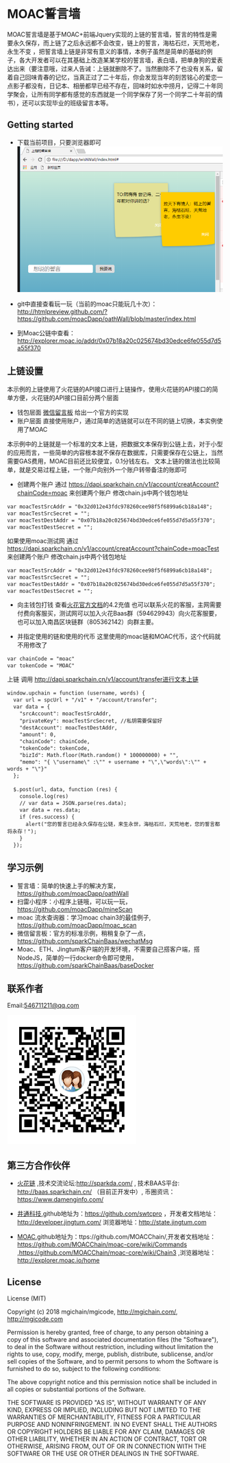 #  MOAC誓言墙
MOAC誓言墙是基于MOAC+前端Jquery实现的上链的誓言墙，誓言的特性是需要永久保存，而上链了之后永远都不会改变，链上的誓言，海枯石烂，天荒地老，永生不变 ，把誓言墙上链是非常有意义的事情，本例子虽然是简单的基础的例子，各大开发者可以在其基础上改造某某学校的誓言墙，表白墙，把单身狗的爱表达出来（要注意哦，过来人告诫：上链就删除不了。当然删除不了也没有关系，留着自己回味青春的记忆，当真正过了二十年后，你会发现当年的刻苦铭心的爱恋一点影子都没有，日记本、相册都早已经不存在，回味时如水中捞月，记得二十年同学聚会，让所有同学都有感觉的东西就是一个同学保存了另一个同学二十年前的情书），还可以实现毕业的班级留言本等。

## Getting started
- 下载当前项目，只要浏览器即可
![查看页面](./show.png)
  
 - git中直接查看玩一玩（当前的moac只能玩几十次）： http://htmlpreview.github.com/?https://github.com/moacDapp/oathWall/blob/master/index.html

 - 到Moac公链中查看：http://explorer.moac.io/addr/0x07b18a20c025674bd30edce6fe055d7d5a55f370
## 上链设置
本示例的上链使用了火花链的API接口进行上链操作，使用火花链的API接口的简单方便，火花链的API接口目前分两个层面
- 钱包层面  <a href="https://github.com/sparkChainBaas/wechatMsg">微信留言板</a> 给出一个官方的实现
- 账户层面  直接使用账户，通过简单的选链就可以在不同的链上切换，本实例使用了MOAC

本示例中的上链就是一个标准的文本上链，把数据文本保存到公链上去，对于小型的应用而言，一些简单的内容根本就不保存在数据库，只需要保存在公链上，当然需要GAS费用，MOAC目前还比较便宜，0.1分钱左右。
文本上链的做法也比较简单，就是交易过程上链，一个账户向别外一个账户转带备注的账即可

- 创建两个账户
 通过 https://dapi.sparkchain.cn/v1/account/creatAccount?chainCode=moac 来创建两个账户
 修改chain.js中两个钱包地址
 ```
 var moacTestSrcAddr = "0x32d012e43fdc978260cee98f5f6899a6cb18a148";
 var moacTestSrcSecret = "";
 var moacTestDestAddr = "0x07b18a20c025674bd30edce6fe055d7d5a55f370";
 var moacTestDestSecret = "";
 ```
 如果使用moac测试网
  通过 https://dapi.sparkchain.cn/v1/account/creatAccount?chainCode=moacTest 来创建两个账户
 修改chain.js中两个钱包地址
 ```
 var moacTestSrcAddr = "0x32d012e43fdc978260cee98f5f6899a6cb18a148";
 var moacTestSrcSecret = "";
 var moacTestDestAddr = "0x07b18a20c025674bd30edce6fe055d7d5a55f370";
 var moacTestDestSecret = "";
```

- 向主钱包打钱
   查看<a href=" https://github.com/sparkChainBaas/baas/blob/master/doc/v0.9.8/chapter04.md">火花官方文档</a>的4.2充值
   也可以联系火花的客服，主网需要付费向客服买，测试网可以加入火花Baas群（594629943）向火花客服要，也可以加入南昌区块链群（805362142）向群主要。

- 并指定使用的链和使用的代币
这里使用的moac链和MOAC代币，这个代码就不用修改了
```
var chainCode = "moac"
var tokenCode = "MOAC"
```

上链 调用  http://dapi.sparkchain.cn/v1/account/transfer进行文本上链
```
window.upchain = function (username, words) {
  var url = spcUrl + "/v1" + "/account/transfer";
  var data = {
    "srcAccount": moacTestSrcAddr,
    "privateKey": moacTestSrcSecret, //私钥需要保留好
    "destAccount": moacTestDestAddr,
    "amount": 0,
    "chainCode": chainCode,
    "tokenCode": tokenCode,
    "bizId": Math.floor(Math.random() * 100000000) + "",
    "memo": "{ \"username\" :\"" + username + "\",\"words\":\"" + words + "\"}"
  };

  $.post(url, data, function (res) {
    console.log(res)
    // var data = JSON.parse(res.data);
    var data = res.data;
    if (res.success) {
      alert("您的誓言已经永久保存在公链，来生永世，海枯石烂，天荒地老，您的誓言都将永存！");
    }
  });
```
## 学习示例

 - 誓言墙：简单的快速上手的解决方案，https://github.com/moacDapp/oathWall
 - 扫雷小程序：小程序上链哦，可以玩一玩，https://github.com/moacDapp/mineScan
 - moac 流水查询器：学习moac chain3的最佳例子, https://github.com/moacDapp/moac_scan
 - 微信留言板：官方的标准示例，稍稍复杂了一点，https://github.com/sparkChainBaas/wechatMsg
 - Moac、ETH、Jingtum客户端的开发环境，不需要自己搭客户端，搭NodeJS，简单的一行docker命令即可使用，https://github.com/sparkChainBaas/baseDocker


## 联系作者
   Email:546711211@qq.com

![QQ群：805362142](./1529454504499.png)


## 第三方合作伙伴

 - <a href="http://www.sparkchain.cn">火花链</a> ,技术交流论坛:http://sparkda.com/ , 技术BAAS平台:  http://baas.sparkchain.cn/ （目前正开发中）, 币圈资讯：https://www.damenginfo.com/

 - <a href="https://www.jingtum.com/">井通科技</a>,github地址为：https://github.com/swtcpro ，开发者文档地址：http://developer.jingtum.com/  浏览器地址：http://state.jingtum.com

 - <a href="http://www.moac.io/">MOAC</a>,github地址为：ttps://github.com/MOACChain/,开发者文档地址：https://github.com/MOACChain/moac-core/wiki/Commands ,https://github.com/MOACChain/moac-core/wiki/Chain3 ,浏览器地址：http://explorer.moac.io/home
 


## License
License (MIT)

Copyright (c) 2018  mgichain/mgicode, http://mgichain.com/, http://mgicode.com

Permission is hereby granted, free of charge, to any person obtaining a copy of this software and associated documentation files (the "Software"), to deal in the Software without restriction, including without limitation the rights to use, copy, modify, merge, publish, distribute, sublicense, and/or sell copies of the Software, and to permit persons to whom the Software is furnished to do so, subject to the following conditions:

The above copyright notice and this permission notice shall be included in all copies or substantial portions of the Software.

THE SOFTWARE IS PROVIDED "AS IS", WITHOUT WARRANTY OF ANY KIND, EXPRESS OR IMPLIED, INCLUDING BUT NOT LIMITED TO THE WARRANTIES OF MERCHANTABILITY, FITNESS FOR A PARTICULAR PURPOSE AND NONINFRINGEMENT. IN NO EVENT SHALL THE AUTHORS OR COPYRIGHT HOLDERS BE LIABLE FOR ANY CLAIM, DAMAGES OR OTHER LIABILITY, WHETHER IN AN ACTION OF CONTRACT, TORT OR OTHERWISE, ARISING FROM, OUT OF OR IN CONNECTION WITH THE SOFTWARE OR THE USE OR OTHER DEALINGS IN THE SOFTWARE.

